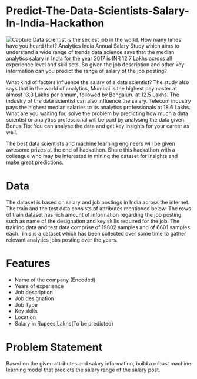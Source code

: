 # Predict-The-Data-Scientists-Salary-In-India-Hackathon
![Capture](https://user-images.githubusercontent.com/37707687/56850694-8523d280-6923-11e9-99f9-c374946a4922.JPG)
Data scientist is the sexiest job in the world. How many times have you heard that? Analytics India Annual Salary Study which aims to understand a wide range of trends data science says that the median analytics salary in India for the year 2017 is INR 12.7 Lakhs across all experience level and skill sets. So given the job description and other key information can you predict the range of salary of the job posting?

What kind of factors influence the salary of a data scientist? The study also says that in the world of analytics, Mumbai is the highest paymaster at almost 13.3 Lakhs per annum, followed by Bengaluru at 12.5 Lakhs. The industry of the data scientist can also influence the salary. Telecom industry pays the highest median salaries to its analytics professionals at 18.6 Lakhs. What are you waiting for, solve the problem by predicting how much a data scientist or analytics professional will be paid by analysing the data given. Bonus Tip: You can analyse the data and get key insights for your career as well.

The best data scientists and machine learning engineers will be given awesome prizes at the end of hackathon. Share this hackathon with a colleague who may be interested in mining the dataset for insights and make great predictions.

# Data
The dataset is based on salary and job postings in India across the internet. The train and the test data consists of attributes mentioned below. The rows of train dataset has rich amount of information regarding the job posting such as name of the designation and key skills required for the job.
The training data and test data comprise of 19802 samples and of 6601 samples each. This is a dataset which has been collected over some time to gather relevant analytics jobs posting over the years.

# Features
- Name of the company (Encoded)
- Years of experience
- Job description
- Job designation
- Job Type
- Key skills
- Location
- Salary in Rupees Lakhs(To be predicted)

# Problem Statement
Based on the given attributes and salary information, build a robust machine learning model that predicts the salary range of the salary post.
